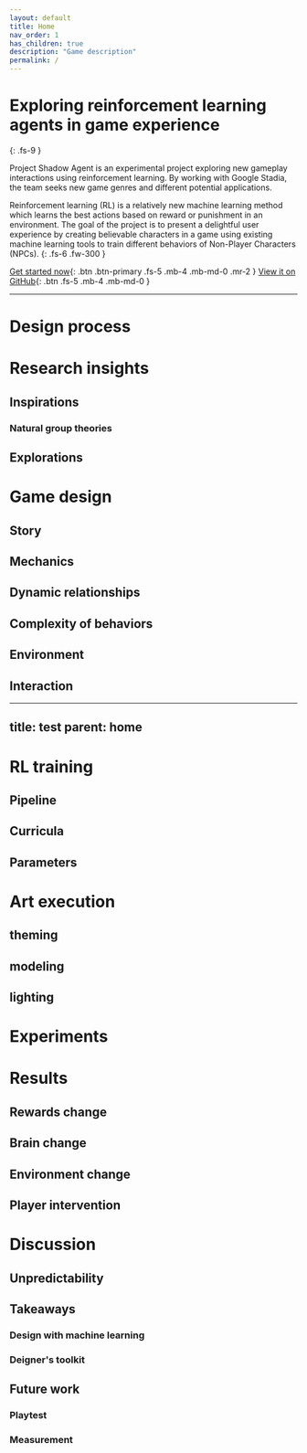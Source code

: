 ```yaml
---
layout: default
title: Home
nav_order: 1
has_children: true
description: "Game description"
permalink: /
---
```



# Exploring reinforcement learning agents in game experience
{: .fs-9 }

Project Shadow Agent is an experimental project exploring new gameplay interactions using reinforcement learning. By working with Google Stadia, the team seeks new game genres and different potential applications.

Reinforcement learning (RL) is a relatively new machine learning method which learns the best actions based on reward or punishment in an environment. The goal of the project is to present a delightful user experience by creating believable characters in a game using existing machine learning tools to train different behaviors of Non-Player Characters (NPCs). {: .fs-6 .fw-300 }

[Get started now](#getting-started){: .btn .btn-primary .fs-5 .mb-4 .mb-md-0 .mr-2 } [View it on GitHub](https://github.com/pmarsceill/just-the-docs){: .btn .fs-5 .mb-4 .mb-md-0 }

---

# Design process

# Research insights
## Inspirations
### Natural group theories
### 
## Explorations

# Game design
## Story
## Mechanics
## Dynamic relationships
## Complexity of behaviors
## Environment
## Interaction
---
title: test
parent: home
---

# RL training
## Pipeline
## Curricula
## Parameters

# Art execution
## theming
## modeling
## lighting

# Experiments

# Results
## Rewards change
## Brain change
## Environment change
## Player intervention

# Discussion
## Unpredictability

## Takeaways
### Design with machine learning
### Deigner's toolkit

## Future work
### Playtest
### Measurement
